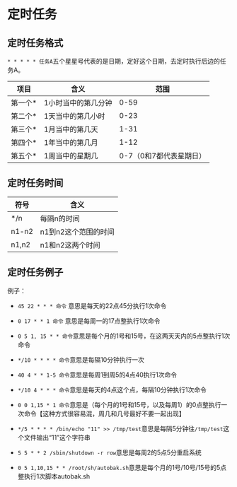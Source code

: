 # 定时任务

## 定时任务格式

`* * * * * 任务A`五个星星号代表的是日期，定好这个日期，去定时执行后边的任务A。

| 项目    | 含义                | 范围                    |
| ------- | ------------------- | ----------------------- |
| 第一个* | 1小时当中的第几分钟 | 0-59                    |
| 第二个* | 1天当中的第几小时   | 0-23                    |
| 第三个* | 1月当中的第几天     | 1-31                    |
| 第四个* | 1年当中的第几月     | 1-12                    |
| 第五个* | 1周当中的星期几     | 0-7（0和7都代表星期日） |

## 定时任务时间

| 符号  | 含义                 |
| ----- | -------------------- |
| */n   | 每隔n的时间          |
| n1-n2 | n1到n2这个范围的时间 |
| n1,n2 | n1和n2这两个时间     |

## 定时任务例子

例子：

- `45 22 * * * 命令` 意思是每天的22点45分执行1次命令
  
- `0 17 * * 1 命令` 意思是每周一的17点整执行1次命令
  
- `0 5 1, 15 * * 命令`意思是每个月的1号和15号，在这两天天内的5点整执行1次命令
  
- `*/10 * * * * 命令`意思是每隔10分钟执行一次
  
- `40 4 * * 1-5 命令`意思是每周1到周5的4点40执行1次命令
  
- `*/10 4 * * * 命令`意思是每天的4点这个点，每隔10分钟执行1次命令
  
- `0 0 1,15 * 1 命令`意思是（每个月的1号和15号，以及每周1）的0点整执行一次命令【这种方式很容易混，周几和几号最好不要一起出现】

- `*/5 * * * * /bin/echo "11" >> /tmp/test`意思是每隔5分钟往`/tmp/test`这个文件输出“11”这个字符串

- `5 5 * * 2 /sbin/shutdown -r row`意思是每周2的5点5分重启系统

- `0 5 1,10,15 * * /root/sh/autobak.sh`意思是每个月的1号/10号/15号的5点整执行1次脚本autobak.sh

